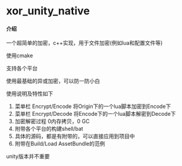 # xor_unity_native

#### 介绍
一个超简单的加密，c++实现，用于文件加密(例如lua和配置文件等)

使用cmake

支持各个平台

使用最基础的异或加密，可以防一防小白

使用说明及特性如下


1. 菜单栏 Encrypt/Encode 将Origin下的一个lua脚本加密到Encode下
2. 菜单栏 Encrypt/Decode 将Encode下的一个lua脚本解密到Decode下
3. 加密解密过程 0内存拷贝，0 GC
4. 附带各个平台的构建shell/bat
5. 具体的源码，都是有附带的，可以直接应用到项目中
6. 附带在Build/Load AssetBundle的范例

unity版本并不重要
